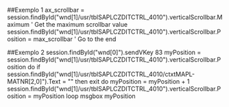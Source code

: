 ##Exemplo 1
ax_scrollbar = session.findById("wnd[1]/usr/tblSAPLCZDITCTRL_4010").verticalScrollbar.Maximum ' Get the maximum scrollbar value
session.findById("wnd[1]/usr/tblSAPLCZDITCTRL_4010").verticalScrollbar.Position = max_scrollbar  ' Go to the end 

##Exemplo 2 
session.findById("wnd[0]").sendVKey 83 
myPosition = session.findById("wnd[1]/usr/tblSAPLCZDITCTRL_4010").verticalScrollbar.Position
do 
if session.findById("wnd[1]/usr/tblSAPLCZDITCTRL_4010/ctxtMAPL-MATNR[2,0]").Text = ""  then exit do
myPosition = myPosition + 1
session.findById("wnd[1]/usr/tblSAPLCZDITCTRL_4010").verticalScrollbar.Position = myPosition
loop 
msgbox myPosition
